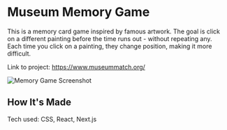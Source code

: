 # Museum Memory Game

This is a memory card game inspired by famous artwork. The goal is click on a different painting before the time runs out - without repeating any. Each time you click on a painting, they change position, making it more difficult.

Link to project: https://www.museummatch.org/

![Memory Game Screenshot](/public/newscreenshot.png "Optional title")

## How It's Made

Tech used: CSS, React, Next.js
